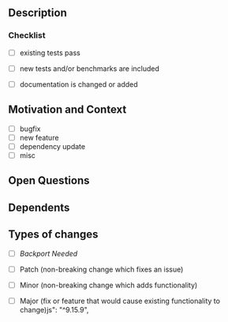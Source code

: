 <!-- Ticket number and a general summary of your changes in the Title above -->
<!-- e.g. COMPASS-1111: updates ace editor width in agg pipeline view -->

<!--- The following fields are not obligatory. Use your best judgement on what you think is applicable to the work you've done -->

## Description
<!--- Describe your changes in detail -->
<!--- If applicable, describe (or illustrate) architecture flow -->
### Checklist
- [ ] existing tests pass
- [ ] new tests and/or benchmarks are included
- [ ] documentation is changed or added


## Motivation and Context
<!--- Why is this change required? What problem does it solve? -->
<!--- If it's updating a dependancy, link to the Pull Request that originally introduced the fix -->
- [ ] bugfix
- [ ] new feature
- [ ] dependency update
- [ ] misc

## Open Questions
<!--- Any particular areas you'd like reviewers to pay attention to? -->

## Dependents
<!--- If applicable, link PRs/commits that this PR is dependent on or is a dependency of. -->

## Types of changes
<!--- What types of changes does your code introduce? Put an `x` in all the boxes that apply: -->
- [ ] *Backport Needed*

- [ ] Patch (non-breaking change which fixes an issue)
- [ ] Minor (non-breaking change which adds functionality)
- [ ] Major (fix or feature that would cause existing functionality to change)js": "^9.15.9",

